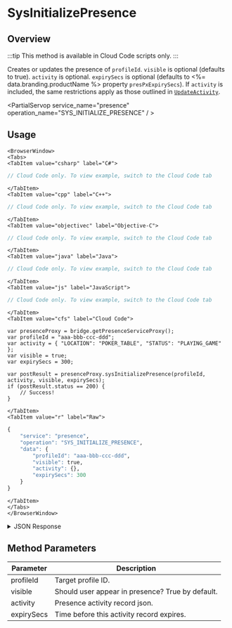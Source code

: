 # SysInitializePresence
## Overview
:::tip
This method is available in Cloud Code scripts only.
:::

Creates or updates the presence of `profileId`. `visible` is optional (defaults to true). `activity` is optional. `expirySecs` is optional (defaults to <%= data.branding.productName %> property `presPxExpirySecs`). If `activity` is included, the same restrictions apply as those outlined in <code>[UpdateActivity](/api/capi/presence/updateactivity)</code>.

<PartialServop service_name="presence" operation_name="SYS_INITIALIZE_PRESENCE" / >

## Usage

```mdx-code-block
<BrowserWindow>
<Tabs>
<TabItem value="csharp" label="C#">
```

```csharp
// Cloud Code only. To view example, switch to the Cloud Code tab
```

```mdx-code-block
</TabItem>
<TabItem value="cpp" label="C++">
```

```cpp
// Cloud Code only. To view example, switch to the Cloud Code tab
```

```mdx-code-block
</TabItem>
<TabItem value="objectivec" label="Objective-C">
```

```objectivec
// Cloud Code only. To view example, switch to the Cloud Code tab
```

```mdx-code-block
</TabItem>
<TabItem value="java" label="Java">
```

```java
// Cloud Code only. To view example, switch to the Cloud Code tab
```

```mdx-code-block
</TabItem>
<TabItem value="js" label="JavaScript">
```

```javascript
// Cloud Code only. To view example, switch to the Cloud Code tab
```

```mdx-code-block
</TabItem>
<TabItem value="cfs" label="Cloud Code">
```

```cfscript
var presenceProxy = bridge.getPresenceServiceProxy();
var profileId = "aaa-bbb-ccc-ddd";
var activity = { "LOCATION": "POKER_TABLE", "STATUS": "PLAYING_GAME" };
var visible = true;
var expirySecs = 300;

var postResult = presenceProxy.sysInitializePresence(profileId, activity, visible, expirySecs);
if (postResult.status == 200) {
    // Success!
}
```

```mdx-code-block
</TabItem>
<TabItem value="r" label="Raw">
```

```r
{
	"service": "presence",
	"operation": "SYS_INITIALIZE_PRESENCE",
	"data": {
		"profileId": "aaa-bbb-ccc-ddd",
		"visible": true,
		"activity": {},
		"expirySecs": 300
	}
}
```

```mdx-code-block
</TabItem>
</Tabs>
</BrowserWindow>
```

<details>
<summary>JSON Response</summary>

```json
{
 "data": null,
 "status": 200
}
```
</details>

## Method Parameters
Parameter | Description
--------- | -----------
profileId | Target profile ID.
visible | Should user appear in presence? True by default.
activity | Presence activity record json.
expirySecs | Time before this activity record expires.


